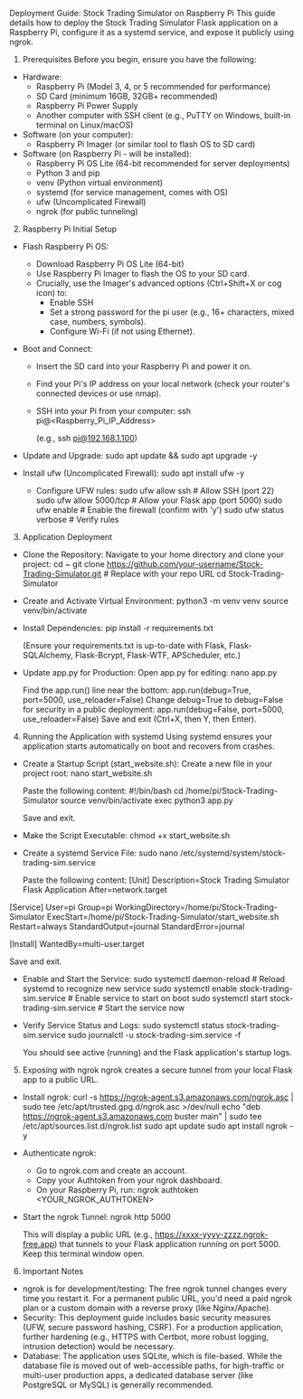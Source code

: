 Deployment Guide: Stock Trading Simulator on Raspberry Pi
This guide details how to deploy the Stock Trading Simulator Flask application on a Raspberry Pi, configure it as a systemd service, and expose it publicly using ngrok.
1. Prerequisites
Before you begin, ensure you have the following:
 * Hardware:
   * Raspberry Pi (Model 3, 4, or 5 recommended for performance)
   * SD Card (minimum 16GB, 32GB+ recommended)
   * Raspberry Pi Power Supply
   * Another computer with SSH client (e.g., PuTTY on Windows, built-in terminal on Linux/macOS)
 * Software (on your computer):
   * Raspberry Pi Imager (or similar tool to flash OS to SD card)
 * Software (on Raspberry Pi - will be installed):
   * Raspberry Pi OS Lite (64-bit recommended for server deployments)
   * Python 3 and pip
   * venv (Python virtual environment)
   * systemd (for service management, comes with OS)
   * ufw (Uncomplicated Firewall)
   * ngrok (for public tunneling)
2. Raspberry Pi Initial Setup
 * Flash Raspberry Pi OS:
   * Download Raspberry Pi OS Lite (64-bit)
   * Use Raspberry Pi Imager to flash the OS to your SD card.
   * Crucially, use the Imager's advanced options (Ctrl+Shift+X or cog icon) to:
     * Enable SSH
     * Set a strong password for the pi user (e.g., 16+ characters, mixed case, numbers, symbols).
     * Configure Wi-Fi (if not using Ethernet).
 * Boot and Connect:
   * Insert the SD card into your Raspberry Pi and power it on.
   * Find your Pi's IP address on your local network (check your router's connected devices or use nmap).
   * SSH into your Pi from your computer:
     ssh pi@<Raspberry_Pi_IP_Address>

     (e.g., ssh pi@192.168.1.100)
 * Update and Upgrade:
   sudo apt update && sudo apt upgrade -y

 * Install ufw (Uncomplicated Firewall):
   sudo apt install ufw -y

   * Configure UFW rules:
     sudo ufw allow ssh        # Allow SSH (port 22)
sudo ufw allow 5000/tcp   # Allow your Flask app (port 5000)
sudo ufw enable           # Enable the firewall (confirm with 'y')
sudo ufw status verbose   # Verify rules

3. Application Deployment
 * Clone the Repository:
   Navigate to your home directory and clone your project:
   cd ~
git clone https://github.com/your-username/Stock-Trading-Simulator.git # Replace with your repo URL
cd Stock-Trading-Simulator

 * Create and Activate Virtual Environment:
   python3 -m venv venv
source venv/bin/activate

 * Install Dependencies:
   pip install -r requirements.txt

   (Ensure your requirements.txt is up-to-date with Flask, Flask-SQLAlchemy, Flask-Bcrypt, Flask-WTF, APScheduler, etc.)
 * Update app.py for Production:
   Open app.py for editing:
   nano app.py

   Find the app.run() line near the bottom:
   app.run(debug=True, port=5000, use_reloader=False)
   Change debug=True to debug=False for security in a public deployment:
   app.run(debug=False, port=5000, use_reloader=False)
   Save and exit (Ctrl+X, then Y, then Enter).
4. Running the Application with systemd
Using systemd ensures your application starts automatically on boot and recovers from crashes.
 * Create a Startup Script (start_website.sh):
   Create a new file in your project root:
   nano start_website.sh

   Paste the following content:
   #!/bin/bash
cd /home/pi/Stock-Trading-Simulator
source venv/bin/activate
exec python3 app.py

   Save and exit.
 * Make the Script Executable:
   chmod +x start_website.sh

 * Create a systemd Service File:
   sudo nano /etc/systemd/system/stock-trading-sim.service

   Paste the following content:
   [Unit]
Description=Stock Trading Simulator Flask Application
After=network.target

[Service]
User=pi
Group=pi
WorkingDirectory=/home/pi/Stock-Trading-Simulator
ExecStart=/home/pi/Stock-Trading-Simulator/start_website.sh
Restart=always
StandardOutput=journal
StandardError=journal

[Install]
WantedBy=multi-user.target

   Save and exit.
 * Enable and Start the Service:
   sudo systemctl daemon-reload           # Reload systemd to recognize new service
sudo systemctl enable stock-trading-sim.service # Enable service to start on boot
sudo systemctl start stock-trading-sim.service  # Start the service now

 * Verify Service Status and Logs:
   sudo systemctl status stock-trading-sim.service
sudo journalctl -u stock-trading-sim.service -f

   You should see active (running) and the Flask application's startup logs.
5. Exposing with ngrok
ngrok creates a secure tunnel from your local Flask app to a public URL.
 * Install ngrok:
   curl -s https://ngrok-agent.s3.amazonaws.com/ngrok.asc | sudo tee /etc/apt/trusted.gpg.d/ngrok.asc >/dev/null
echo "deb https://ngrok-agent.s3.amazonaws.com buster main" | sudo tee /etc/apt/sources.list.d/ngrok.list
sudo apt update
sudo apt install ngrok -y

 * Authenticate ngrok:
   * Go to ngrok.com and create an account.
   * Copy your Authtoken from your ngrok dashboard.
   * On your Raspberry Pi, run:
     ngrok authtoken <YOUR_NGROK_AUTHTOKEN>

 * Start the ngrok Tunnel:
   ngrok http 5000

   This will display a public URL (e.g., https://xxxx-yyyy-zzzz.ngrok-free.app) that tunnels to your Flask application running on port 5000. Keep this terminal window open.
6. Important Notes
 * ngrok is for development/testing: The free ngrok tunnel changes every time you restart it. For a permanent public URL, you'd need a paid ngrok plan or a custom domain with a reverse proxy (like Nginx/Apache).
 * Security: This deployment guide includes basic security measures (UFW, secure password hashing, CSRF). For a production application, further hardening (e.g., HTTPS with Certbot, more robust logging, intrusion detection) would be necessary.
 * Database: The application uses SQLite, which is file-based. While the database file is moved out of web-accessible paths, for high-traffic or multi-user production apps, a dedicated database server (like PostgreSQL or MySQL) is generally recommended.
